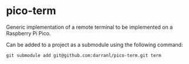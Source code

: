 # pico-term
Generic implementation of a remote terminal to be implemented on a Raspberry Pi Pico.

Can be added to a project as a submodule using the following command:

    git submodule add git@github.com:darranl/pico-term.git term
